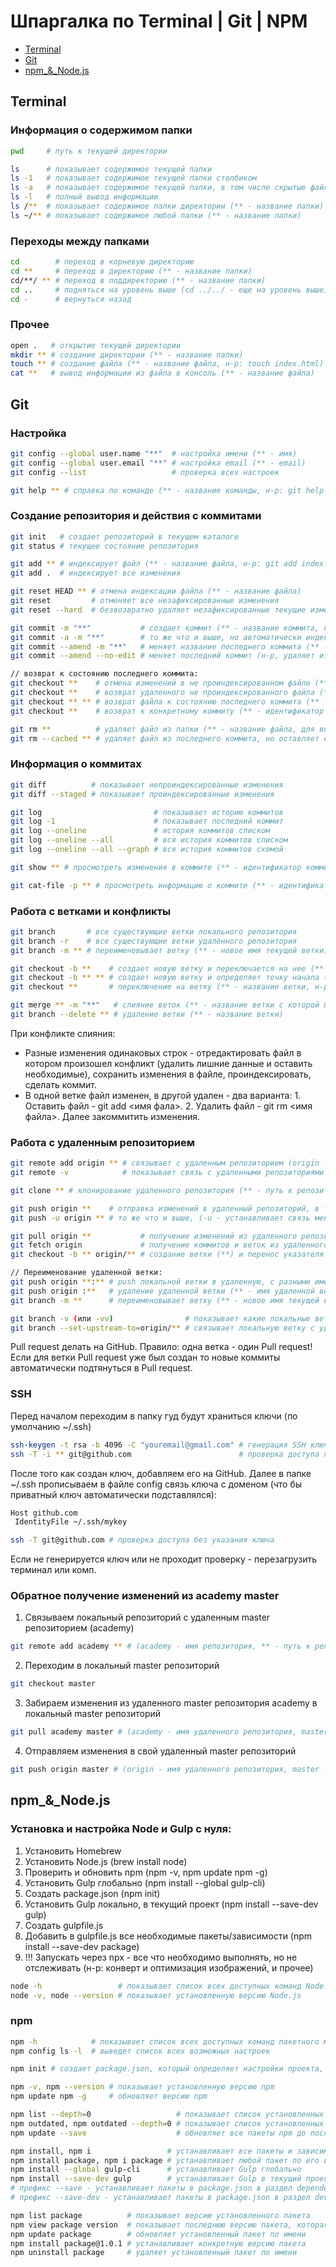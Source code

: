 # Шпаргалка по Terminal | Git | NPM

*   [Terminal](https://github.com/sokolovav2016/crib-sheets/tree/master/terminal-and-git#Terminal)
*   [Git](https://github.com/sokolovav2016/crib-sheets/tree/master/terminal-and-git#Git)
*   [npm_&_Node.js](https://github.com/sokolovav2016/crib-sheets/tree/master/terminal-and-git#npm_&_Node.js)


## Terminal

### Информация о содержимом папки

``` bash
pwd     # путь к текущей директории

ls      # показывает содержимое текущей папки
ls -1   # показывает содержимое текущей папки столбиком
ls -a   # показывает содержимое текущей папки, в том числе скрытые файлы
ls -l   # полный вывод информации
ls /**  # показывает содержимое папки директории (** - название папки)
ls ~/** # показывает содержимое любой папки (** - название папки)
```


### Переходы между папками

``` bash
cd        # переход в корневую директорию
cd **     # переход в директорию (** - название папки)
cd/**/ ** # переход в поддиректорию (** - название папки)
cd ..     # подняться на уровень выше (cd ../../ - еще на уровень выше)
cd -      # вернуться назад
```


### Прочее

``` bash
open .   # открытие текущей директории
mkdir ** # создание директории (** - название папки)
touch ** # создание файла (** - название файла, н-р: touch index.html)
cat **   # вывод информации из файла в консоль (** - название файла)
```

## Git

### Настройка

``` bash
git config --global user.name "**"  # настройка имени (** - имя)
git config --global user.email "**" # настройка email (** - email)
git config --list                   # проверка всех настроек

git help ** # справка по команде (** - название команды, н-р: git help checkout)
```


### Создание репозитория и действия с коммитами

``` bash
git init   # создает репозиторий в текущем каталоге
git status # текущее состояние репозитория

git add ** # индексирует файл (** - название файла, н-р: git add index.html)
git add .  # индексирует все изменения

git reset HEAD ** # отмена индексации файла (** - название файла)
git reset         # отменяет все незафиксированные изменения
git reset --hard  # безвозвратно удаляет незафиксированные текущие изменения из локального репозитория и из индекса

git commit -m "**"           # создает коммит (** - название коммита, н-р: git commit -m "First Commit")
git commit -a -m "**"        # то же что и выше, но автоматически индексирует измененный файл (не работает при удалении/добавлении файла)
git commit --amend -m "**"   # меняет название последнего коммита (** - название коммита)
git commit --amend --no-edit # меняет последний коммит (н-р, удаляет из коммита файл если было применено git rm **)

// возврат к состоянию последнего коммита:
git checkout **    # отмена изменений в не проиндексированном файле (** - имя файла)
git checkout **    # возврат удаленного не проиндексированного файла (** - имя файла, путь к файлу)
git checkout ** ** # возврат файла к состоянию последнего коммита (** - идентификатор комитта, ** - путь к файлу, имя файла)
git checkout **    # возврат к конкретному коммиту (** - идентификатор коммита)

git rm **          # удаляет файл из папки (** - название файла, для внесения изменений в коммит выполнить: git commit --amend --no-edit)
git rm --cached ** # удаляет файл из последнего коммита, но оставляет его в папке (** - название файла, для внесения изменений в коммит выполнить: git commit --amend --no-edit)
```


### Информация о коммитах

``` bash
git diff          # показывает непроиндексированные изменения
git diff --staged # показывает проиндексированные изменения

git log                         # показывает историю коммитов
git log -1                      # показывает последний коммит
git log --oneline               # история коммитов списком
git log --oneline --all         # вся история коммитов списком
git log --oneline --all --graph # вся история коммитов схемой

git show ** # просмотреть изменения в коммите (** - идентификатор коммита)

git cat-file -p ** # просмотреть информацию о коммите (** - идентификатор коммита)
```


### Работа с ветками и конфликты

``` bash
git branch       # все существующие ветки локального репозитория
git branch -r    # все существующие ветки удалённого репозитория
git branch -m ** # переименовывает ветку (** - новое имя текущей ветки)

git checkout -b **    # создает новую ветку и переключается на нее (** - название ветки)
git checkout -b ** ** # создает новую ветку и определяет точку начала (** - название ветки, ** - идентификатор коммита)
git checkout **       # переключение на ветку (** - название ветки, н-р: git checkout master)

git merge ** -m "**"   # слияние веток (** - название ветки с которой будет происходить слияние, ** - название слияния)
git branch --delete ** # удаление ветки (** - название ветки)
```

При конфликте слияния:
- Разные изменения одинаковых строк - отредактировать файл в котором произошел конфликт (удалить лишние данные и оставить необходимые), сохранить изменения в файле, проиндексировать, сделать коммит.
- В одной ветке файл изменен, в другой удален - два варианта: 1. Оставить файл - git  add <имя фала>. 2. Удалить файл - git rm <имя файла>. Далее закоммитить изменения.


### Работа с удаленным репозиторием

``` bash
git remote add origin ** # связывает с удаленным репозиторием (origin - имя репозитория, ** - путь к репозиторию)
git remote -v            # показывает связь с удаленными репозиториями

git clone ** # клонирование удаленного репозитория (** - путь к репозиторию)

git push origin **    # отправка изменений в удаленный репозиторий, в том числе возможна новая ветка (origin - имя удаленного репозитория, ** - имя ветки удаленного репозитория)
git push -u origin ** # то же что и выше, (-u - устанавливает связь между локальной веткой и удаленной)

git pull origin **           # получение изменений из удаленного репозитория (и слияние с локальным) (origin - имя удаленного репозитория, ** - имя ветки удаленного репозитория)
git fetch origin             # получение коммитов и веток из удаленного репозитория в локальный (без слияния с локальным)
git checkout -b ** origin/** # создание ветки (**) и перенос указателя полученного выше на полученную ветку (**)

// Переименование удаленной ветки:
git push origin **:** # push локальной ветки в удаленную, с разными именами (** - имя локальной ветки, ** - имя удаленной ветки)
git push origin :**   # удаление удаленной ветки (** - имя удаленной ветки)
git branch -m **      # переименовывает ветку (** - новое имя текущей ветки)

git branch -v (или -vv)                # показывает какие локальные ветки связаны с удаленными
git branch --set-upstream-to=origin/** # связывает локальную ветку с удаленной (** - имя удаленной ветки), далее находясь в ветке достаточно писать git push / git pull и она будет синхронизироваться с удаленной веткой
```

Pull request делать на GitHub.
Правило: одна ветка - один Pull request!
Если для ветки Pull request уже был создан то новые коммиты автоматически подтянуться в Pull request.


### SSH

Перед началом переходим в папку гуд будут храниться ключи (по умолчанию ~/.ssh)

``` bash
ssh-keygen -t rsa -b 4096 -C "youremail@gmail.com" # генерация SSH ключа
ssh -T -i ** git@github.com                        # проверка доступа по SSH на GitHub (** - имя или путь/имя к приватному ключу)
```
После того как создан ключ, добавляем его на GitHub.
Далее в папке ~/.ssh прописываем в файле config связь ключа с доменом (что бы приватный ключ автоматически подставлялся):

``` bash
Host github.com
 IdentityFile ~/.ssh/mykey
```

``` bash
ssh -T git@github.com # проверка доступа без указания ключа
```

Если не генерируется ключ или не проходит проверку - перезагрузить терминал или комп.


### Обратное получение изменений из academy master

1. Связываем локальный репозиторий с удаленным master репозиторием (academy)
``` bash
git remote add academy ** # (academy - имя репозитория, ** - путь к репозиторию)
```
2. Переходим в локальный master репозиторий
``` bash
git checkout master
```
3. Забираем изменения из удаленного master репозитория academy в локальный master репозиторий
``` bash
git pull academy master # (academy - имя удаленного репозитория, master - имя ветки удаленного репозитория)
```
4. Отправляем изменения в свой удаленный master репозиторий
``` bash
git push origin master # (origin - имя удаленного репозитория, master - имя ветки удаленного репозитория)
```

## npm_&_Node.js

### Установка и настройка Node и Gulp с нуля:

1. Установить Homebrew
2. Установить Node.js (brew install node)
3. Проверить и обновить npm (npm -v, npm update npm -g)
4. Установить Gulp глобально (npm install --global gulp-cli)
5. Создать package.json (npm init)
6. Установить Gulp локально, в текущий проект (npm install --save-dev gulp)
7. Создать gulpfile.js
8. Добавить в gulpfile.js все необходимые пакеты/зависимости (npm install --save-dev package)
9. !!! Запускать через npx - все что необходимо выполнять, но не отслеживать (н-р: конверт и оптимизация изображений, и прочее)


``` bash
node -h                 # показывает список всех доступных команд Node.js.
node -v, node --version # показывает установленную версию Node.js
```


### npm

``` bash
npm -h            # показывает список всех доступных команд пакетного менеджера (npm)
npm config ls -l  # выведет список всех возможных настроек

npm init # создает package.json, который определяет настройки проекта, зависимости, скрипты, название и прочее

npm -v, npm --version # показывает установленную версию npm
npm update npm -g     # обновляет версию npm

npm list --depth=0                   # показывает список установленных пакетов
npm outdated, npm outdated --depth=0 # показывает список установленных пакетов, которые требуют обновления
npm update --save                    # обновляет все пакеты npm до последней версии

npm install, npm i                 # устанавливает все пакеты и зависимости перечисленные в package.json
npm install package, npm i package # устанавливает любой пакет по его имени, если к команде добавить префикс -g пакет будет установлен глобально
npm install --global gulp-cli      # устанавливает Gulp глобально
npm install --save-dev gulp        # устанавливает Gulp в текущий проект (локально)
# префикс --save - устанавливает пакеты в package.json в раздел dependencies
# префикс --save-dev - устанавливает пакеты в package.json в раздел devDependencies

npm list package          # показывает версию установленного пакета
npm view package version  # показывает последнюю версию пакета, которая существует
npm update package        # обновляет установленный пакет по имени
npm install package@1.0.1 # устанавливает конкретную версию пакета
npm uninstall package     # удаляет установленный пакет по имени
```
